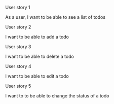 User story 1

As a user,
I want to be able to see a list of todos

User story 2

I want to be able to add a todo

User story 3

I want to be able to delete a todo

User story 4

I want to be able to edit a todo

User story 5

I want to to be able to change the status of a todo
